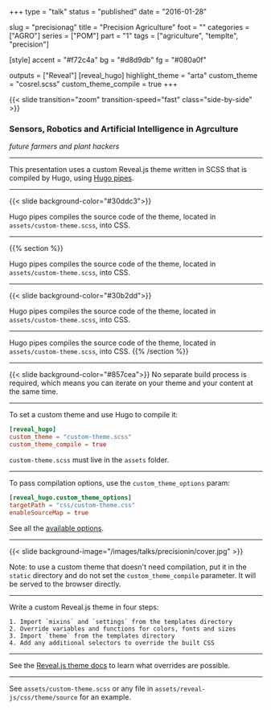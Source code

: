 +++
type = "talk"
status = "published"
date = "2016-01-28"

slug = "precisionag"
title = "Precision Agriculture"
foot = ""
categories = ["AGRO"]
series = ["POM"]
part = "1"
tags = ["agriculture", "templte", "precision"]

[style]
    accent = "#f72c4a"
    bg = "#d8d9db"
    fg = "#080a0f"

outputs = ["Reveal"]
[reveal_hugo]
    highlight_theme = "arta"
    custom_theme = "cosrel.scss"
    custom_theme_compile = true
+++

{{< slide transition="zoom" transition-speed="fast" class="side-by-side" >}}

### **Sensors, Robotics and Artificial Intelligence in Agrculture**
*future farmers and plant hackers*



---
This presentation uses a custom Reveal.js theme written in SCSS that is compiled by Hugo, using [Hugo pipes](https://gohugo.io/hugo-pipes/).

---
{{< slide background-color="#30ddc3">}}

Hugo pipes compiles the source code of the theme, located in `assets/custom-theme.scss`, into CSS.

---
{{% section %}}

Hugo pipes compiles the source code of the theme, located in `assets/custom-theme.scss`, into CSS.

---
{{< slide background-color="#30b2dd">}}

Hugo pipes compiles the source code of the theme, located in `assets/custom-theme.scss`, into CSS.

---

Hugo pipes compiles the source code of the theme, located in `assets/custom-theme.scss`, into CSS.
{{% /section %}}

---

{{< slide background-color="#857cea">}}
No separate build process is required, which means you can iterate on your theme and your content at the same time.

---

To set a custom theme and use Hugo to compile it:

```toml
[reveal_hugo]
custom_theme = "custom-theme.scss"
custom_theme_compile = true
```

`custom-theme.scss` must live in the `assets` folder.

---

To pass compilation options, use the `custom_theme_options` param:

```toml
[reveal_hugo.custom_theme_options]
targetPath = "css/custom-theme.css"
enableSourceMap = true
```

See all the [available options](https://gohugo.io/hugo-pipes/scss-sass/#options).

---

{{< slide background-image="/images/talks/precisionin/cover.jpg" >}}

Note: to use a custom theme that doesn't need compilation, put it in the `static` directory and do not set the `custom_theme_compile` parameter. It will be served to the browser directly.

---

Write a custom Reveal.js theme in four steps:

```text
1. Import `mixins` and `settings` from the templates directory
2. Override variables and functions for colors, fonts and sizes
3. Import `theme` from the templates directory
4. Add any additional selectors to override the built CSS
```

---

See the [Reveal.js theme docs](https://github.com/hakimel/reveal.js/blob/master/css/theme/README.md) to learn what overrides are possible.

---

See `assets/custom-theme.scss` or any file in `assets/reveal-js/css/theme/source` for an example.
